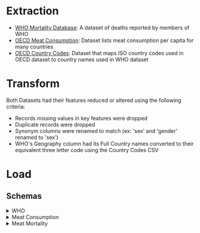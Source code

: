# Extraction
* [WHO Mortality Database](https://github.com/awesomepack/Mortality_By_Meat_Consumption/edit/main/ETL/README.md): A dataset of deaths reported by members of WHO
* [OECD Meat Consumption](https://data.oecd.org/agroutput/meat-consumption.htm): Dataset lists meat consumption per capita for many countries
* [OECD Country Codes](https://github.com/awesomepack/Mortality_By_Meat_Consumption/blob/main/ETL/Resources/OECDCountryCodes.csv): Dataset that maps ISO country codes used in OECD dataset to country names used in WHO dataset

# Transform
  Both Datasets had their features reduced or altered using the following criteria:
  * Records missing values in key features were dropped
  * Duplicate records were dropped
  * Synonym columns were renamed to match (ex: 'sex' and 'gender' renamed to 'sex')
  * WHO's Geography column had its Full Country names converted to their equivalent three letter code using the Country Codes CSV

# Load


 
 ## Schemas
 <details>
  <summary>WHO</summary>

| Column Name | DataType | Source | Description |
| --- | --- | --- | --- |
| **year** | *Date* | Both | Year data was collected |
| Geography | String | Both | The country that reported the data |
| sex | String | Both | Gender|
| Value | Float | WHO | value of mortality rate |
| Unit | String | WHO | Unit of mortality rate |
</details>

  <details>
  <summary>Meat Consumption</summary>

| Column Name | DataType | Source | Description |
| --- | --- | --- | --- |
| **TIME** | *Date* | Both | Year data was collected |
| LOCATION | String | Both | The country that reported the data |
| SUBJECT | String | OECD | Meat Type|
| VALUE | Float | WHO | value of meat eaten |
| MEASURE | String | WHO | Kilograms eaten per Capita |
</details>

  <details>
  <summary>Meat Mortality</summary>

| Column Name | DataType | Source | Description |
| --- | --- | --- | --- |
| **Location** | *Date* | merged | Reporting Country |
| Meat Type | String | merged | The country that reported the data |
| Year | date | merged | year data was reported|
| Kg Per Capita | Float | merged | kg of meat eaten |
| Sex | String | merged | gender |
| Mortality Rate (Per 100k Capita) | Float | merged | mortality rate per capita |
</details>

